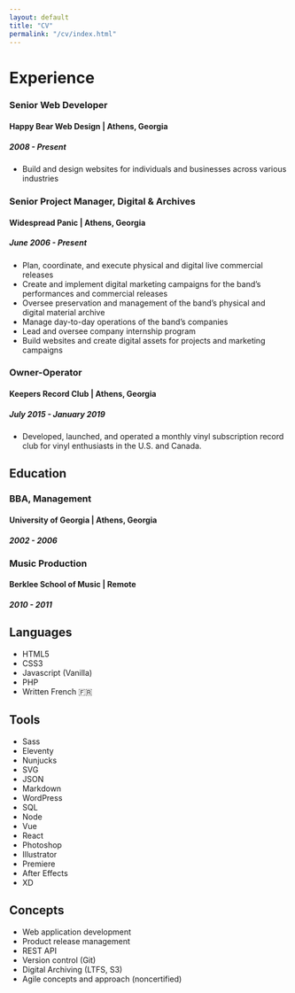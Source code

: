 ```yaml
---
layout: default
title: "CV"
permalink: "/cv/index.html"
---
```


# Experience

### Senior Web Developer
#### Happy Bear Web Design | Athens, Georgia
##### 2008 - Present

* Build and design websites for individuals and businesses across various industries


### Senior Project Manager, Digital & Archives
#### Widespread Panic | Athens, Georgia
##### June 2006 - Present

- Plan, coordinate, and execute physical and digital live commercial releases
- Create and implement digital marketing campaigns for the band’s performances and commercial releases
- Oversee preservation and management of the band’s physical and digital material archive
- Manage day-to-day operations of the band’s companies
- Lead and oversee company internship program
- Build websites and create digital assets for projects and marketing campaigns

### Owner-Operator
#### Keepers Record Club | Athens, Georgia
##### July 2015 - January 2019

* Developed, launched, and operated a monthly vinyl subscription record club for vinyl enthusiasts in the U.S. and Canada.

## Education

### BBA, Management
#### University of Georgia | Athens, Georgia
##### 2002 - 2006

### Music Production
#### Berklee School of Music | Remote
##### 2010 - 2011

## Languages
* HTML5
* CSS3
* Javascript (Vanilla)
* PHP
* Written French 🇫🇷


## Tools
* Sass
* Eleventy
* Nunjucks
* SVG
* JSON
* Markdown
* WordPress
* SQL
* Node
* Vue
* React
* Photoshop
* Illustrator
* Premiere
* After Effects
* XD

## Concepts
* Web application development
* Product release management
* REST API
* Version control (Git)
* Digital Archiving (LTFS, S3)
* Agile concepts and approach (noncertified)
